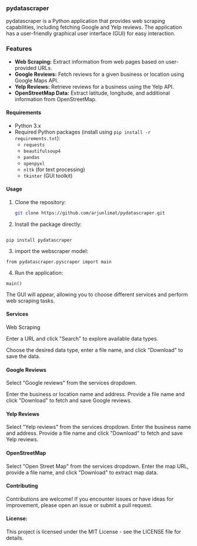 ### pydatascraper

pydatascraper is a Python application that provides web scraping capabilities, including fetching Google and Yelp reviews. The application has a user-friendly graphical user interface (GUI) for easy interaction.

### Features

- **Web Scraping:** Extract information from web pages based on user-provided URLs.
- **Google Reviews:** Fetch reviews for a given business or location using Google Maps API.
- **Yelp Reviews:** Retrieve reviews for a business using the Yelp API.
- **OpenStreetMap Data:** Extract latitude, longitude, and additional information from OpenStreetMap.

#### Requirements

- Python 3.x
- Required Python packages (install using `pip install -r requirements.txt`):
  - `requests`
  - `beautifulsoup4`
  - `pandas`
  - `openpyxl`
  - `nltk` (for text processing)
  - `tkinter` (GUI toolkit)

#### Usage

1. Clone the repository:

   ```bash
   git clone https://github.com/arjunlimat/pydatascraper.git
   
   ```

2. Install the package directly:

```

pip install pydatascraper

```
3. import the webscraper model:

```
from pydatascraper.pyscraper import main
```
4. Run the application:
```
main()
```

The GUI will appear, allowing you to choose different services and perform web scraping tasks.

#### Services
Web Scraping

Enter a URL and click "Search" to explore available data types.

Choose the desired data type, enter a file name, and click "Download" to save the data.

#### Google Reviews
Select "Google reviews" from the services dropdown.

Enter the business or location name and address.
Provide a file name and click "Download" to fetch and save Google reviews.

#### Yelp Reviews
Select "Yelp reviews" from the services dropdown.
Enter the business name and address.
Provide a file name and click "Download" to fetch and save Yelp reviews.

#### OpenStreetMap
Select "Open Street Map" from the services dropdown.
Enter the map URL, provide a file name, and click "Download" to extract map data.

#### Contributing
Contributions are welcome! If you encounter issues or have ideas for improvement, please open an issue or submit a pull request.

#### License:
This project is licensed under the MIT License - see the LICENSE file for details.

